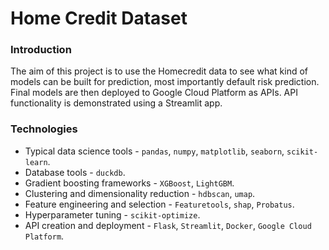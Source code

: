 # Home Credit Dataset

### Introduction

The aim of this project is to use the Homecredit data to see what kind of models can be built for prediction, most importantly default risk prediction.
Final models are then deployed to Google Cloud Platform as APIs. API functionality is demonstrated using a Streamlit app.

### Technologies

- Typical data science tools - `pandas`, `numpy`, `matplotlib`, `seaborn`, `scikit-learn`.
- Database tools - `duckdb`.
- Gradient boosting frameworks - `XGBoost`, `LightGBM`.
- Clustering and dimensionality reduction - `hdbscan`, `umap`.
- Feature engineering and selection - `Featuretools`, `shap`, `Probatus`.
- Hyperparameter tuning - `scikit-optimize`.
- API creation and deployment - `Flask`, `Streamlit`, `Docker`, `Google Cloud Platform`.
